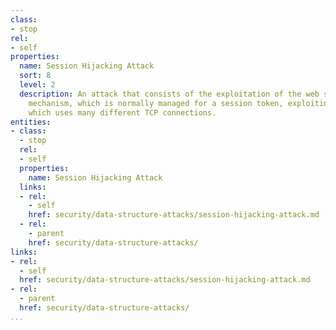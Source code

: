 ```yaml
---
class:
- stop
rel:
- self
properties:
  name: Session Hijacking Attack
  sort: 8
  level: 2
  description: An attack that consists of the exploitation of the web session control
    mechanism, which is normally managed for a session token, exploiting http communication
    which uses many different TCP connections.
entities:
- class:
  - stop
  rel:
  - self
  properties:
    name: Session Hijacking Attack
  links:
  - rel:
    - self
    href: security/data-structure-attacks/session-hijacking-attack.md
  - rel:
    - parent
    href: security/data-structure-attacks/
links:
- rel:
  - self
  href: security/data-structure-attacks/session-hijacking-attack.md
- rel:
  - parent
  href: security/data-structure-attacks/
...
```

